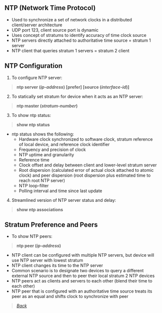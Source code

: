 ## NTP (Network Time Protocol)  
* Used to synchronize a set of network clocks in a distributed client/server architecture  
* UDP port 123, client source port is dynamic  
* Uses concept of stratums to identify accuracy of time clock source  
* NTP servers directly attached to authoritative time source = stratum 1 server  
* NTP client that queries stratum 1 servers = stratum 2 client  


## NTP Configuration  
1. To configure NTP server:  
> **ntp server (*ip-address*) [prefer] [source (*interface-id*)]**
2. To statically set stratum for device when it acts as an NTP server:  
> **ntp master (*stratum-number*)**  
3. To show ntp status:  
> **show ntp status**  
* ntp status shows the following:  
  * Hardware clock synchronized to software clock, stratum reference of local device, and reference clock identifier  
  * Frequency and precision of clock  
  * NTP uptime and granularity  
  * Reference time  
  * Clock offset and delay between client and lower-level stratum server  
  * Root dispersion (calculated error of actual clock attached to atomic clock) and peer dispersion (root dispersion plus estimated time to reach root NTP server)  
  * NTP loop-filter  
  * Polling interval and time since last update  
4. Streamlined version of NTP server status and delay:  
> **show ntp associations**  


## Stratum Preference and Peers  
* To show NTP peers:  
> **ntp peer (*ip-address*)**  
* NTP client can be configured with multiple NTP servers, but device will use NTP server with lowest stratum  
* NTP client changes its time to the NTP server  
* Common scenario is to designate two devices to query a different external NTP source and then to peer their local stratum 2 NTP devices  
* NTP peers act as clients and servers to each other (blend their time to each other)  
* NTP peer that is configured with an authoritative time source treats its peer as an equal and shifts clock to synchronize with peer  


> *[Back](https://github.com/network-dluong/CCNP-ENCOR/tree/3.0-Infrastructure)*  
